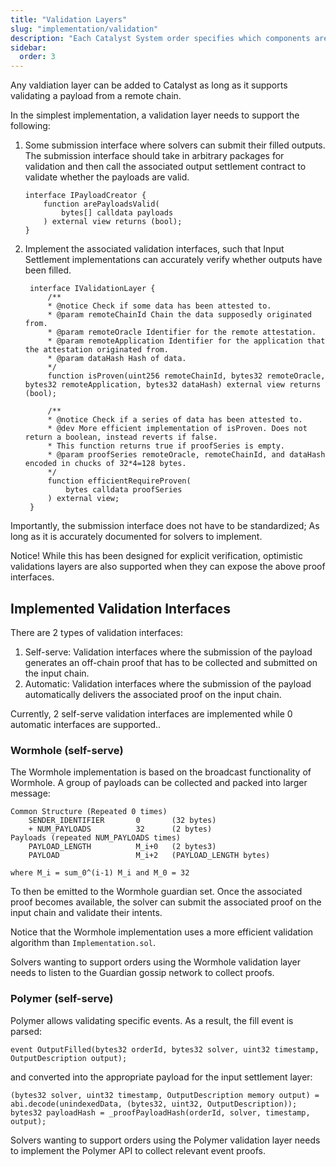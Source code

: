 ```yaml
---
title: "Validation Layers"
slug: "implementation/validation"
description: "Each Catalyst System order specifies which components are used for which aspects of the swap. Validation layers can be permissionlessly chosen by the issuer of an intent and anyone can write a validation layer."
sidebar:
  order: 3
---
```


Any valdiation layer can be added to Catalyst as long as it supports validating a payload from a remote chain.

In the simplest implementation, a validation layer needs to support the following:

1. Some submission interface where solvers can submit their filled outputs. The submission interface should take in arbitrary packages for validation and then call the associated output settlement contract to validate whether the payloads are valid.
    ```solidity
    interface IPayloadCreator {
        function arePayloadsValid(
            bytes[] calldata payloads
        ) external view returns (bool);
    }
    ```

2. Implement the associated validation interfaces, such that Input Settlement implementations can accurately verify whether outputs have been filled.
   ```solidity
    interface IValidationLayer {
        /**
        * @notice Check if some data has been attested to.
        * @param remoteChainId Chain the data supposedly originated from.
        * @param remoteOracle Identifier for the remote attestation.
        * @param remoteApplication Identifier for the application that the attestation originated from.
        * @param dataHash Hash of data.
        */
        function isProven(uint256 remoteChainId, bytes32 remoteOracle, bytes32 remoteApplication, bytes32 dataHash) external view returns (bool);

        /**
        * @notice Check if a series of data has been attested to.
        * @dev More efficient implementation of isProven. Does not return a boolean, instead reverts if false.
        * This function returns true if proofSeries is empty.
        * @param proofSeries remoteOracle, remoteChainId, and dataHash encoded in chucks of 32*4=128 bytes.
        */
        function efficientRequireProven(
            bytes calldata proofSeries
        ) external view;
    }
    ```

Importantly, the submission interface does not have to be standardized; As long as it is accurately documented for solvers to implement.

Notice! While this has been designed for explicit verification, optimistic validations layers are also supported when they can expose the above proof interfaces.

## Implemented Validation Interfaces

There are 2 types of validation interfaces:
1. Self-serve: Validation interfaces where the submission of the payload generates an off-chain proof that has to be collected and submitted on the input chain. 
2. Automatic: Validation interfaces where the submission of the payload automatically delivers the associated proof on the input chain.

Currently, 2 self-serve validation interfaces are implemented while 0 automatic interfaces are supported..

### Wormhole (self-serve)

The Wormhole implementation is based on the broadcast functionality of Wormhole. A group of payloads can be collected and packed into larger message:

```
Common Structure (Repeated 0 times)
    SENDER_IDENTIFIER       0       (32 bytes)
    + NUM_PAYLOADS          32      (2 bytes)
Payloads (repeated NUM_PAYLOADS times)
    PAYLOAD_LENGTH          M_i+0   (2 bytes3)
    PAYLOAD                 M_i+2   (PAYLOAD_LENGTH bytes)

where M_i = sum_0^(i-1) M_i and M_0 = 32
```

To then be emitted to the Wormhole guardian set. Once the associated proof becomes available, the solver can submit the associated proof on the input chain and validate their intents.

Notice that the Wormhole implementation uses a more efficient validation algorithm than `Implementation.sol`.

Solvers wanting to support orders using the Wormhole validation layer needs to listen to the Guardian gossip network to collect proofs.

### Polymer (self-serve)

Polymer allows validating specific events. As a result, the fill event is parsed: 
```solidity
event OutputFilled(bytes32 orderId, bytes32 solver, uint32 timestamp, OutputDescription output);
```

and converted into the appropriate payload for the input settlement layer:
```solidity
(bytes32 solver, uint32 timestamp, OutputDescription memory output) = abi.decode(unindexedData, (bytes32, uint32, OutputDescription));
bytes32 payloadHash = _proofPayloadHash(orderId, solver, timestamp, output);
```

Solvers wanting to support orders using the Polymer validation layer needs to implement the Polymer API to collect relevant event proofs.